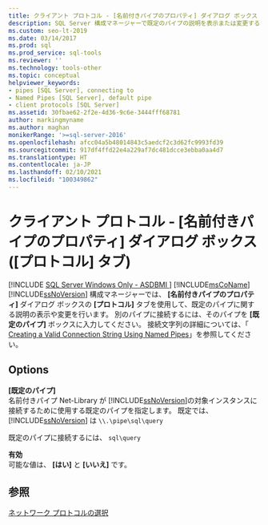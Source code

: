 ```yaml
---
title: クライアント プロトコル - [名前付きパイプのプロパティ] ダイアログ ボックス ([プロトコル] タブ)
description: SQL Server 構成マネージャーで既定のパイプの説明を表示または変更する方法について説明します。 別のパイプに接続する方法について説明します。
ms.custom: seo-lt-2019
ms.date: 03/14/2017
ms.prod: sql
ms.prod_service: sql-tools
ms.reviewer: ''
ms.technology: tools-other
ms.topic: conceptual
helpviewer_keywords:
- pipes [SQL Server], connecting to
- Named Pipes [SQL Server], default pipe
- client protocols [SQL Server]
ms.assetid: 30fbae62-2f2e-4d36-9c6e-3444fff68781
author: markingmyname
ms.author: maghan
monikerRange: '>=sql-server-2016'
ms.openlocfilehash: afcc04a5b48014843c5aedcf2c3d62fc9993fd39
ms.sourcegitcommit: 917df4ffd22e4a229af7dc481dcce3ebba0aa4d7
ms.translationtype: HT
ms.contentlocale: ja-JP
ms.lasthandoff: 02/10/2021
ms.locfileid: "100349862"
---
```

# <a name="client-protocols---named-pipes-properties-protocol-tab"></a>クライアント プロトコル - [名前付きパイプのプロパティ] ダイアログ ボックス ([プロトコル] タブ)
[!INCLUDE [SQL Server Windows Only - ASDBMI ](../../includes/applies-to-version/sql-windows-only-asdbmi.md)]
  [!INCLUDE[msCoName](../../includes/msconame-md.md)] [!INCLUDE[ssNoVersion](../../includes/ssnoversion-md.md)] 構成マネージャーでは、 **[名前付きパイプのプロパティ]** ダイアログ ボックスの **[プロトコル]** タブを使用して、既定のパイプに関する説明の表示や変更を行います。 別のパイプに接続するには、そのパイプを **[既定のパイプ]** ボックスに入力してください。 接続文字列の詳細については、「 [Creating a Valid Connection String Using Named Pipes](/previous-versions/sql/sql-server-2016/ms189307(v=sql.130))」を参照してください。  
  
## <a name="options"></a>Options  
 **[既定のパイプ]**  
 名前付きパイプ Net-Library が [!INCLUDE[ssNoVersion](../../includes/ssnoversion-md.md)]の対象インスタンスに接続するために使用する既定のパイプを指定します。 既定では、 [!INCLUDE[ssNoVersion](../../includes/ssnoversion-md.md)] は `\\.\pipe\sql\query`  
  
 既定のパイプに接続するには、 `sql\query`  
  
 **有効**  
 可能な値は、 **[はい]** と **[いいえ]** です。  
  
## <a name="see-also"></a>参照  
 [ネットワーク プロトコルの選択](/previous-versions/sql/sql-server-2016/ms187892(v=sql.130))  
  
